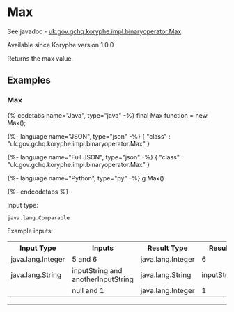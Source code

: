 # Max
See javadoc - [uk.gov.gchq.koryphe.impl.binaryoperator.Max](ref://../../javadoc/koryphe/uk/gov/gchq/koryphe/impl/binaryoperator/Max.html)

Available since Koryphe version 1.0.0

Returns the max value.

## Examples

### Max


{% codetabs name="Java", type="java" -%}
final Max function = new Max();

{%- language name="JSON", type="json" -%}
{
  "class" : "uk.gov.gchq.koryphe.impl.binaryoperator.Max"
}

{%- language name="Full JSON", type="json" -%}
{
  "class" : "uk.gov.gchq.koryphe.impl.binaryoperator.Max"
}

{%- language name="Python", type="py" -%}
g.Max()

{%- endcodetabs %}

Input type:

```
java.lang.Comparable
```

Example inputs:
<table style="display: block;">
<tr><th>Input Type</th><th>Inputs</th><th>Result Type</th><th>Result</th></tr>
<tr><td>java.lang.Integer</td><td>5 and 6</td><td>java.lang.Integer</td><td>6</td></tr>
<tr><td>java.lang.String</td><td>inputString and anotherInputString</td><td>java.lang.String</td><td>inputString</td></tr>
<tr><td></td><td>null and 1</td><td>java.lang.Integer</td><td>1</td></tr>
</table>

-----------------------------------------------

